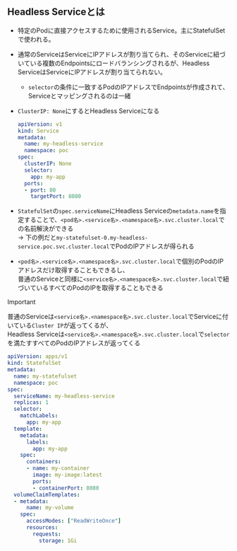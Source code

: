 ## Headless Serviceとは
- 特定のPodに直接アクセスするために使用されるService。主にStatefulSetで使われる。
- 通常のServiceはServiceにIPアドレスが割り当てられ、そのServiceに紐づいている複数のEndpointsにロードバランシングされるが、Headless ServiceはServiceにIPアドレスが割り当てられない。
  - `selector`の条件に一致するPodのIPアドレスでEndpointsが作成されて、Serviceとマッピングされるのは一緒
- `ClusterIP: None`にするとHeadless Serviceになる  
  ```yaml
  apiVersion: v1
  kind: Service
  metadata:
    name: my-headless-service
    namespace: poc
  spec:
    clusterIP: None
    selector:
      app: my-app
    ports:
    - port: 80
      targetPort: 8080
  ```

- `StatefulSet`の`spec.serviceName`にHeadless Serviceの`metadata.name`を指定することで、`<pod名>.<service名>.<namespace名>.svc.cluster.local`での名前解決ができる  
  → 下の例だと`my-statefulset-0.my-headless-service.poc.svc.cluster.local`でPodのIPアドレスが得られる  

- `<pod名>.<service名>.<namespace名>.svc.cluster.local`で個別のPodのIPアドレスだけ取得することもできるし、  
  普通のServiceと同様に`<service名>.<namespace名>.svc.cluster.local`で紐づいているすべてのPodのIPを取得することもできる

> [!IMPORTANT]  
> 普通のServiceは`<service名>.<namespace名>.svc.cluster.local`でServiceに付いている`Cluster IP`が返ってくるが、  
> Headless Serviceは`<service名>.<namespace名>.svc.cluster.local`で`selector`を満たすすべてのPodのIPアドレスが返ってくる

  ```yaml
  apiVersion: apps/v1
  kind: StatefulSet
  metadata:
    name: my-statefulset
    namespace: poc
  spec:
    serviceName: my-headless-service
    replicas: 1
    selector:
      matchLabels:
        app: my-app
    template:
      metadata:
        labels:
          app: my-app
      spec:
        containers:
        - name: my-container
          image: my-image:latest
          ports:
          - containerPort: 8080
    volumeClaimTemplates:
    - metadata:
        name: my-volume
      spec:
        accessModes: ["ReadWriteOnce"]
        resources:
          requests:
            storage: 1Gi
  ```
